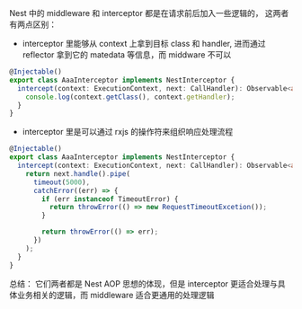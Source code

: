 Nest 中的 middleware 和 interceptor 都是在请求前后加入一些逻辑的，
这两者有两点区别：

- interceptor 里能够从 context 上拿到目标 class 和 handler, 进而通过 reflector 拿到它的 matedata 等信息，而 middware 不可以

```ts
@Injectable()
export class AaaInterceptor implements NestInterceptor {
  intercept(context: ExecutionContext, next: CallHandler): Observable<any> {
    console.log(context.getClass(), context.getHandler);
  }
}
```

- interceptor 里是可以通过 rxjs 的操作符来组织响应处理流程

```ts
@Injectable()
export class AaaInterceptor implements NestInterceptor {
  intercept(context: ExecutionContext, next: CallHandler): Observable<any> {
    return next.handle().pipe(
      timeout(5000),
      catchError((err) => {
        if (err instanceof TimeoutError) {
          return throwError(() => new RequestTimeoutExcetion());
        }

        return throwError(() => err);
      })
    );
  }
}
```

总结：
它们两者都是 Nest AOP 思想的体现，但是 interceptor 更适合处理与具体业务相关的逻辑，而 middleware 适合更通用的处理逻辑
